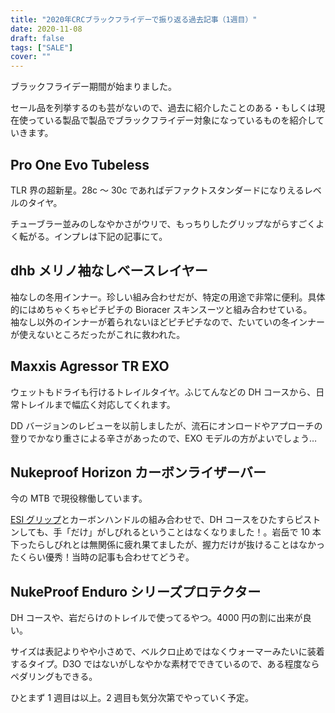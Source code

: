 ```yaml
---
title: "2020年CRCブラックフライデーで振り返る過去記事（1週目）"
date: 2020-11-08
draft: false
tags: ["SALE"]
cover: ""
---
```


ブラックフライデー期間が始まりました。

セール品を列挙するのも芸がないので、過去に紹介したことのある・もしくは現在使っている製品で製品でブラックフライデー対象になっているものを紹介していきます。

## Pro One Evo Tubeless

<LinkBox url="https://ck.jp.ap.valuecommerce.com/servlet/referral?sid=3171302&pid=886701002&vc_url=https%3A%2F%2Fwww.chainreactioncycles.com%2Fjp%2Fja%2Fschwalbe-pro-one-evo-tubeless-folding-tyre%2Frp-prod193327%3Futm_source%3Dvaluecommerce%26utm_medium%3Daffiliates&vcpub=0.579678&vcid=y8EMeiSNLxxQnGMcUQ4hKMsd00DpeisnvkW4F2daXynKjyAMJetw2PFMUapmIfHThS50jHkU8KE&isec=1605012086" />

TLR 界の超新星。28c ～ 30c であればデファクトスタンダードになりえるレベルのタイヤ。

チューブラー並みのしなやかさがウリで、もっちりしたグリップながらすごくよく転がる。インプレは下記の記事にて。

<LinkBox url="https://blog.gensobunya.net/post/2020/06/proonetle/" />

## dhb メリノ袖なしベースレイヤー

<LinkBox url="https://ck.jp.ap.valuecommerce.com/servlet/referral?sid=3171302&pid=886701002&vc_url=https%3A%2F%2Fwww.chainreactioncycles.com%2Fjp%2Fja%2Fdhb-%25E3%2583%25A1%25E3%2583%25AA%25E3%2583%258E%25E8%25A2%2596%25E3%2581%25AA%25E3%2581%2597%25E3%2583%2599%25E3%2583%25BC%25E3%2582%25B9%25E3%2583%25AC%25E3%2582%25A4%25E3%2583%25A4%25E3%2583%25BC-m-150-%2Frp-prod156765%3Futm_source%3Dvaluecommerce%26utm_medium%3Daffiliates" />

袖なしの冬用インナー。珍しい組み合わせだが、特定の用途で非常に便利。具体的にはめちゃくちゃピチピチの Bioracer スキンスーツと組み合わせている。\
袖なし以外のインナーが着られないほどピチピチなので、たいていの冬インナーが使えないところだったがこれに救われた。

<LinkBox url="https://blog.gensobunya.net/post/2019/11/bioracersuits/" />

## Maxxis Agressor TR EXO

<LinkBox url="https://ck.jp.ap.valuecommerce.com/servlet/referral?sid=3171302&pid=886701002&vc_url=https%3A%2F%2Fwww.chainreactioncycles.com%2Fjp%2Fja%2Fmaxxis-aggressor-mtb-%25E3%2582%25BF%25E3%2582%25A4%25E3%2583%25A4-exo-tr-%2Frp-prod150233%3Futm_source%3Dvaluecommerce%26utm_medium%3Daffiliates" />

ウェットもドライも行けるトレイルタイヤ。ふじてんなどの DH コースから、日常トレイルまで幅広く対応してくれます。

DD バージョンのレビューを以前しましたが、流石にオンロードやアプローチの登りでかなり重さによる辛さがあったので、EXO モデルの方がよいでしょう…

<LinkBox url="https://blog.gensobunya.net/post/2020/08/dd_aggressor/" />

## Nukeproof Horizon カーボンライザーバー

<LinkBox url="https://ck.jp.ap.valuecommerce.com/servlet/referral?sid=3171302&pid=886701002&vc_url=https%3A%2F%2Fwww.chainreactioncycles.com%2Fjp%2Fja%2Fnukeproof-horizon-%25E3%2582%25AB%25E3%2583%25BC%25E3%2583%259C%25E3%2583%25B3%25E3%2583%25A9%25E3%2582%25A4%25E3%2582%25B6%25E3%2583%25BC%25E3%2583%2590%25E3%2583%25BC%2Frp-prod158768%3Futm_source%3Dvaluecommerce%26utm_medium%3Daffiliates" />

今の MTB で現役稼働しています。

[ESI グリップ](https://amzn.to/38mSZ77)とカーボンハンドルの組み合わせで、DH コースをひたすらピストンしても、手「だけ」がしびれるということはなくなりました！。岩岳で 10 本下ったらしびれとは無関係に疲れ果てましたが、握力だけが抜けることはなかったくらい優秀！当時の記事も合わせてどうぞ。

<LinkBox url="https://blog.gensobunya.net/post/2017/04/goodmtbgears/" />

## NukeProof Enduro シリーズプロテクター

<LinkBox url="https://ck.jp.ap.valuecommerce.com/servlet/referral?sid=3171302&pid=886701002&vc_url=https%3A%2F%2Fwww.chainreactioncycles.com%2Fjp%2Fja%2Fnukeproof-critical-enduro-%25E8%2582%2598%25E3%2582%25B9%25E3%2583%25AA%25E3%2583%25BC%25E3%2583%2596%2Frp-prod132014%3Futm_source%3Dvaluecommerce%26utm_medium%3Daffiliates" />

<LinkBox url="https://ck.jp.ap.valuecommerce.com/servlet/referral?sid=3171302&pid=886701002&vc_url=https%3A%2F%2Fwww.chainreactioncycles.com%2Fjp%2Fja%2Fnukeproof-critical-enduro-%25E8%2586%259D%25E3%2582%25B9%25E3%2583%25AA%25E3%2583%25BC%25E3%2583%2596%2Frp-prod132015%3Futm_source%3Dvaluecommerce%26utm_medium%3Daffiliates" />

DH コースや、岩だらけのトレイルで使ってるやつ。4000 円の割に出来が良い。

サイズは表記よりやや小さめで、ベルクロ止めではなくウォーマーみたいに装着するタイプ。D3O ではないがしなやかな素材でできているので、ある程度ならペダリングもできる。

ひとまず 1 週目は以上。2 週目も気分次第でやっていく予定。
